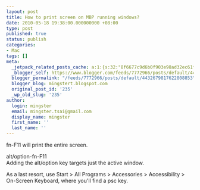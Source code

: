 ```yaml
---
layout: post
title: How to print screen on MBP running windows?
date: 2010-05-18 19:38:00.000000000 +08:00
type: post
published: true
status: publish
categories:
- Mac
tags: []
meta:
  _jetpack_related_posts_cache: a:1:{s:32:"8f6677c9d6b0f903e98ad32ec61f8deb";a:2:{s:7:"expires";i:1453522917;s:7:"payload";a:3:{i:0;a:1:{s:2:"id";i:224;}i:1;a:1:{s:2:"id";i:156;}i:2;a:1:{s:2:"id";i:150;}}}}
  _blogger_self: https://www.blogger.com/feeds/7772966/posts/default/4432679817622808853
  blogger_permalink: "/feeds/7772966/posts/default/4432679817622808853"
  blogger_blog: mingstert.blogspot.com
  original_post_id: '235'
  _wp_old_slug: '235'
author:
  login: mingster
  email: mingster.tsai@gmail.com
  display_name: mingster
  first_name: ''
  last_name: ''
---
```

<p>fn-F11 will print the entire screen. </p>
<p>alt/option-fn-F11<br />Adding the alt/option key targets just the active window.</p>
<p>As a last resort, use Start &gt; All Programs &gt; Accessories &gt; Accessibility &gt; On-Screen Keyboard, where you'll find a psc key.</p>
